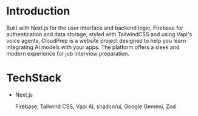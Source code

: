 
# Introduction

Built with Next.js for the user interface and backend logic, Firebase for authentication and data storage, styled with TailwindCSS and using Vapi's voice agents, CloudPrep is a website project designed to help you learn integrating AI models with your apps. The platform offers a sleek and modern experience for job interview preparation. 

# TechStack
<ul>
  <li>
Next.js    
  </li>

Firebase,
Tailwind CSS,
Vapi AI,
shadcn/ui,
Google Gemeni,
Zod


  
</ul>
